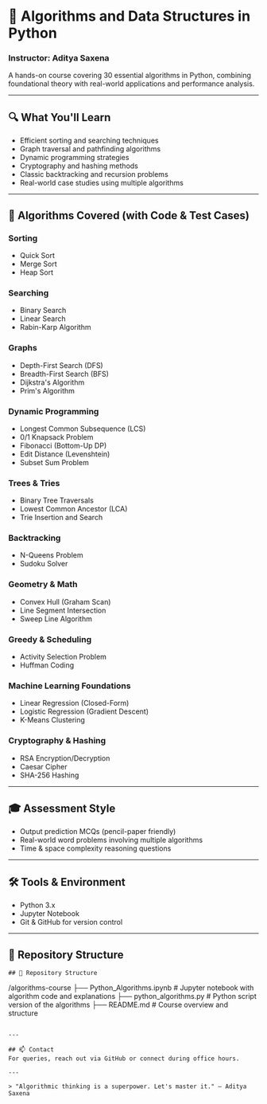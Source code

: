# 📘 Algorithms and Data Structures in Python

### Instructor: Aditya Saxena  

A hands-on course covering 30 essential algorithms in Python, combining foundational theory with real-world applications and performance analysis.

---

## 🔍 What You'll Learn

- Efficient sorting and searching techniques  
- Graph traversal and pathfinding algorithms  
- Dynamic programming strategies  
- Cryptography and hashing methods  
- Classic backtracking and recursion problems  
- Real-world case studies using multiple algorithms  

---

## 🧠 Algorithms Covered (with Code & Test Cases)

### Sorting
- Quick Sort  
- Merge Sort  
- Heap Sort  

### Searching
- Binary Search  
- Linear Search  
- Rabin-Karp Algorithm  

### Graphs
- Depth-First Search (DFS)  
- Breadth-First Search (BFS)  
- Dijkstra's Algorithm  
- Prim's Algorithm  

### Dynamic Programming
- Longest Common Subsequence (LCS)  
- 0/1 Knapsack Problem  
- Fibonacci (Bottom-Up DP)  
- Edit Distance (Levenshtein)  
- Subset Sum Problem  

### Trees & Tries
- Binary Tree Traversals  
- Lowest Common Ancestor (LCA)  
- Trie Insertion and Search  

### Backtracking
- N-Queens Problem  
- Sudoku Solver  

### Geometry & Math
- Convex Hull (Graham Scan)  
- Line Segment Intersection  
- Sweep Line Algorithm  

### Greedy & Scheduling
- Activity Selection Problem  
- Huffman Coding  

### Machine Learning Foundations
- Linear Regression (Closed-Form)  
- Logistic Regression (Gradient Descent)  
- K-Means Clustering  

### Cryptography & Hashing
- RSA Encryption/Decryption  
- Caesar Cipher  
- SHA-256 Hashing  

---

## 🎓 Assessment Style

- Output prediction MCQs (pencil-paper friendly)  
- Real-world word problems involving multiple algorithms  
- Time & space complexity reasoning questions  

---

## 🛠️ Tools & Environment

- Python 3.x  
- Jupyter Notebook  
- Git & GitHub for version control  

---

## 📂 Repository Structure

```
## 📂 Repository Structure

```
/algorithms-course
├── Python_Algorithms.ipynb     # Jupyter notebook with algorithm code and explanations
├── python_algorithms.py        # Python script version of the algorithms
├── README.md                   # Course overview and structure
```

---

## 📫 Contact  
For queries, reach out via GitHub or connect during office hours.

---

> "Algorithmic thinking is a superpower. Let's master it." – Aditya Saxena
